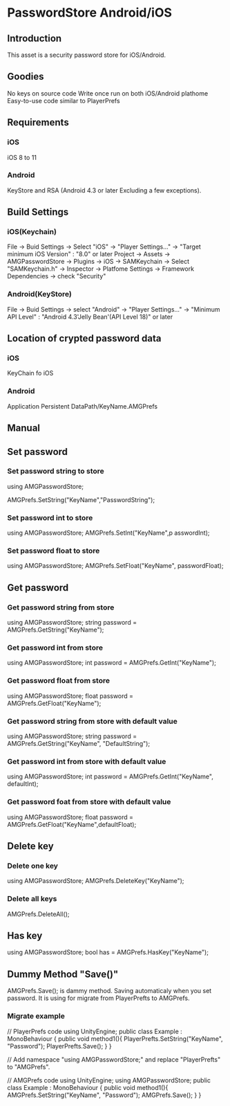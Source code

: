 # PasswordStore Android/iOS

## Introduction
This asset is a security password store for iOS/Android.
## Goodies
No keys on source code
Write once run on both iOS/Android plathome
Easy-to-use code similar to PlayerPrefs

## Requirements
### iOS
iOS 8 to 11
### Android
KeyStore and RSA (Android 4.3 or later Excluding a few exceptions).

## Build Settings
### iOS(Keychain)
File -> Buid Settings -> Select "iOS" -> "Player Settings..." -> "Target minimum iOS Version" : "8.0" or later
Project -> Assets -> AMGPasswordStore -> Plugins -> iOS -> SAMKeychain -> Select "SAMKeychain.h" -> Inspector  -> Platfome Settings -> Framework Dependencies -> check "Security"

### Android(KeyStore)
File -> Buid Settings -> select "Android" -> "Player Settings..." -> "Minimum API Level" : "Android 4.3'Jelly Bean'(API Level 18)" or later 

## Location of crypted password data
### iOS
KeyChain fo iOS
### Android
Application Persistent DataPath/KeyName.AMGPrefs

## Manual
## Set password
### Set password string to store
using AMGPasswordStore;

AMGPrefs.SetString("KeyName","PasswordString");

### Set password int to store
using AMGPasswordStore;
AMGPrefs.SetInt("KeyName",p asswordInt);

### Set password float to store
using AMGPasswordStore;
AMGPrefs.SetFloat("KeyName", passwordFloat);

## Get password
### Get password string from store
using AMGPasswordStore;
string password = AMGPrefs.GetString("KeyName");

### Get password int from store
using AMGPasswordStore;
int password = AMGPrefs.GetInt("KeyName");

### Get password float from store
using AMGPasswordStore;
float password = AMGPrefs.GetFloat("KeyName");

### Get password string from store with default value
using AMGPasswordStore;
string password = AMGPrefs.GetString("KeyName", "DefaultString");

### Get password int from store with default value
using AMGPasswordStore;
int password = AMGPrefs.GetInt("KeyName", defaultInt);

### Get password foat from store with default value
using AMGPasswordStore;
float password = AMGPrefs.GetFloat("KeyName",defaultFloat);

## Delete key
### Delete one key
using AMGPasswordStore;
AMGPrefs.DeleteKey("KeyName");

### Delete all keys
AMGPrefs.DeleteAll();

## Has key
using AMGPasswordStore;
bool has = AMGPrefs.HasKey("KeyName");

## Dummy Method "Save()"
AMGPrefs.Save(); is dammy method.
Saving automaticaly when you set password.
It is using for migrate from PlayerPrefts to AMGPrefs.

### Migrate example
// PlayerPrefs code
using UnityEngine;
public class Example : MonoBehaviour {
    public void method1(){
        PlayerPrefts.SetString("KeyName", "Password");
        PlayerPrefts.Save();
    }
}

// Add namespace "using AMGPasswordStore;" and replace "PlayerPrefts" to "AMGPrefs".

// AMGPrefs code
using UnityEngine;
using AMGPasswordStore;
public class Example : MonoBehaviour {
    public void method1(){
        AMGPrefs.SetString("KeyName", "Password");
        AMGPrefs.Save();
    }
}


